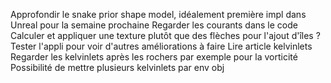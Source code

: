 Approfondir le snake prior shape model, idéalement première impl dans Unreal pour la semaine prochaine
Regarder les courants dans le code
Calculer et appliquer une texture plutôt que des flèches pour l'ajout d'îles ?
Tester l'appli pour voir d'autres améliorations à faire
Lire article kelvinlets
Regarder les kelvinlets après les rochers par exemple pour la vorticité
Possibilité de mettre plusieurs kelvinlets par env obj